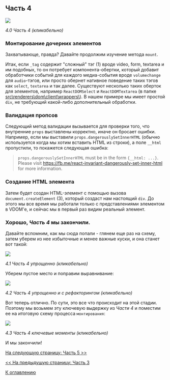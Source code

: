 ## Часть 4

[![](https://rawgit.com/Bogdan-Lyashenko/Under-the-hood-ReactJS/master/stack/images/4/part-4.svg)](https://rawgit.com/Bogdan-Lyashenko/Under-the-hood-ReactJS/master/stack/images/4/part-4.svg)

<em>4.0 Часть 4 (кликабельно)</em>

### Монтирование дочерних элементов

Захватывающе, правда? Давайте продолжим изучение метода `mount`.

Итак, если `_tag` содержит "сложный" тэг (1) вроде video, form, textarea и им подобных, то он потребует компонента-обертки, который добавит обработчики событий для каждого медиа-события вроде `volumechange` для `audio`-тэгов, или просто обернет нативное поведение таких тэгов как `select`, `textarea` и так далее.
Существуют несколько таких оберток для элементов, например `ReactDOMSelect` и `ReactDOMTextarea` (в папке [src\\renderers\\dom\\client\\wrappers\\](https://github.com/facebook/react/blob/v15.4.2/src/renderers/dom/client/wrappers/)). В нашем примере мы имеет простой `div`, не требующий какой-либо дополнительный обработки.

### Валидация пропсов

Следующий метод валидации вызывается для проверки того, что внутренние `props` выставлены корректно, иначе он бросает ошибки. Например, если мы выставили `props.dangerouslySetInnerHTML` (обычно используется когда мы хотим вставить HTML из строки), а поле `__html` пропустили, то покажется следующая ошибка:

> `props.dangerouslySetInnerHTML` must be in the form `{__html: ...}`.  Please visit https://fb.me/react-invariant-dangerously-set-inner-html for more information.

### Создание HTML элемента

Затем будет создан HTML-элемент с помощью вызова `document.createElement` (3), который создаст нам настоящий `div`. До этого мы все время мы работали только с представлениями элементом в VDOM'е, и сейчас мы в первый раз видим реальный элемент.


### Хорошо, *Часть 4* мы закончили.

Давайте вспомним, как мы сюда попали - глянем еще раз на схему, затем уберем из нее избыточные и менее важные куски, и она станет вот такой:

[![](https://rawgit.com/Bogdan-Lyashenko/Under-the-hood-ReactJS/master/stack/images/4/part-4-A.svg)](https://rawgit.com/Bogdan-Lyashenko/Under-the-hood-ReactJS/master/stack/images/4/part-4-A.svg)

<em>4.1 Часть 4 упрощенно (кликабельно)</em>

Уберем пустое место и поправим выравнивание:

[![](https://rawgit.com/Bogdan-Lyashenko/Under-the-hood-ReactJS/master/stack/images/4/part-4-B.svg)](https://rawgit.com/Bogdan-Lyashenko/Under-the-hood-ReactJS/master/stack/images/4/part-4-B.svg)

<em>4.2 Часть 4 упрощенно и с рефакторингом (кликабельно)</em>

Вот теперь отлично. По сути, это все что происходит на этой стадии. Поэтому мы возьмем эту ключевую выдержку из *Части 4* и поместим ее на итоговую схему процесса `монтирования`:

[![](https://rawgit.com/Bogdan-Lyashenko/Under-the-hood-ReactJS/master/stack/images/4/part-4-C.svg)](https://rawgit.com/Bogdan-Lyashenko/Under-the-hood-ReactJS/master/stack/images/4/part-4-C.svg)

<em>4.3 Часть 4 ключевые моменты (кликабельно)</em>

И мы закончили!


[На следующую страницу: Часть 5 >>](./Part-5.md)

[<< На предыдущую страницу: Часть 3](./Part-3.md)


[К оглавлению](./README.md)
